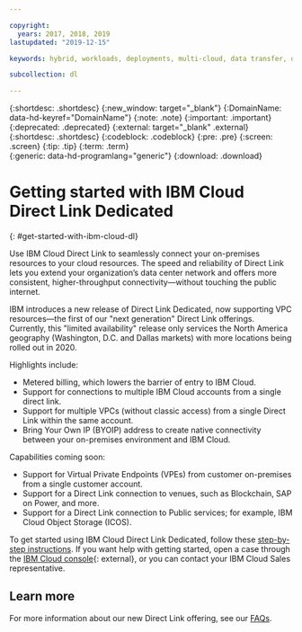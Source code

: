 ```yaml
---

copyright:
  years: 2017, 2018, 2019
lastupdated: "2019-12-15"

keywords: hybrid, workloads, deployments, multi-cloud, data transfer, descriptions, diverse, redundant

subcollection: dl

---
```


{:shortdesc: .shortdesc}
{:new_window: target="_blank"}
{:DomainName: data-hd-keyref="DomainName"}
{:note: .note}
{:important: .important}
{:deprecated: .deprecated}
{:external: target="_blank" .external}
{:shortdesc: .shortdesc}
{:codeblock: .codeblock}
{:pre: .pre}
{:screen: .screen}
{:tip: .tip}
{:term: .term}  
{:generic: data-hd-programlang="generic"}
{:download: .download}  

# Getting started with IBM Cloud Direct Link Dedicated
{: #get-started-with-ibm-cloud-dl}

Use IBM Cloud Direct Link to seamlessly connect your on-premises resources to your cloud resources. The speed and reliability of Direct Link lets you extend your organization’s data center network and offers more consistent, higher-throughput connectivity&mdash;without touching the public internet.

IBM introduces a new release of Direct Link Dedicated, now supporting VPC resources&mdash;the first of our "next generation" Direct Link offerings. Currently, this "limited availability" release only services the North America geography (Washington, D.C. and Dallas markets) with more locations being rolled out in 2020.

Highlights include:

* Metered billing, which lowers the barrier of entry to IBM Cloud.
* Support for connections to multiple IBM Cloud accounts from a single direct link.
* Support for multiple VPCs (without classic access) from a single Direct Link within the same account.
* Bring Your Own IP (BYOIP) address to create native connectivity between your on-premises environment and IBM Cloud.


Capabilities coming soon:

* Support for Virtual Private Endpoints (VPEs) from customer on-premises from a single customer account.
* Support for a Direct Link connection to venues, such as Blockchain, SAP on Power, and more.
* Support for a Direct Link connection to Public services; for example, IBM Cloud Object Storage (ICOS).

To get started using IBM Cloud Direct Link Dedicated, follow these [step-by-step instructions](/docs/dl?topic=dl-how-to-order-ibm-cloud-dl-dedicated). If you want help with getting started, open a case through the [IBM Cloud console](https://cloud.ibm.com/unifiedsupport/cases/add){: external}, or you can contact your IBM Cloud Sales representative.

## Learn more

For more information about our new Direct Link offering, see our [FAQs](/docs/dl?topic=dl-faqs).
